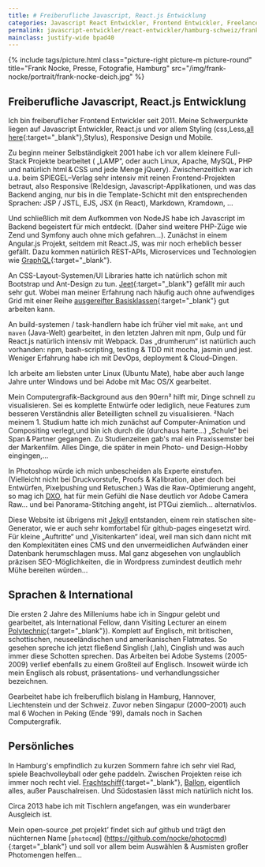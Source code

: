 ```yaml
---
title: # Freiberufliche Javascript, React.js Entwicklung
categories: Javascript React Entwickler, Frontend Entwickler, Freelancer, Schweiz, Freelancer, Freiberufler, Zürich, Bern, Hamburg
permalink: javascript-entwickler/react-entwickler/hamburg-schweiz/frank-nocke/
mainclass: justify-wide bpad40
---
```


{% include tags/picture.html
  class="picture-right picture-m picture-round"
  title="Frank Nocke, Presse, Fotografie, Hamburg"
  src="/img/frank-nocke/portrait/frank-nocke-deich.jpg"
%}

## Freiberufliche Javascript, React.js Entwicklung

Ich bin freiberuflicher Frontend Entwickler seit 2011. Meine Schwerpunkte liegen auf Javascript Entwickler, React.js und vor allem Styling (css,Less,[all here](https://github.com/nocke/jekyll.nocke.de/tree/master/_sass){:target="_blank"},Stylus), Responsive Design und Mobile.

Zu beginn meiner Selbständigkeit 2001 habe ich vor allem kleinere Full-Stack Projekte bearbeitet ( „LAMP“, oder auch Linux, Apache, MySQL, PHP und natürlich html&thinsp;&amp;&thinsp;CSS und jede Menge jQuery). Zwischenzeitlich war ich u.a. beim SPIEGEL–Verlag sehr intensiv mit reinen Frontend-Projekten betraut, also Responsive (Re)design, Javascript-Applikationen, und was das Backend anging, nur bis in die Template-Schicht mit den entsprechenden Sprachen: JSP / JSTL, EJS, JSX (in React), Markdown, Kramdown, …

Und schließlich mit dem Aufkommen von NodeJS habe ich Javascript im Backend begeistert für mich entdeckt. (Daher sind weitere PHP-Züge wie Zend und Symfony auch ohne mich gefahren…). Zunächst in einem Angular.js Projekt, seitdem mit React.JS, was mir noch erheblich besser gefällt. Dazu kommen natürlich REST-APIs, Microservices und Technologien wie [GraphQL](http://graphql.org/learn/){:target="_blank"}.

An CSS-Layout-Systemen/UI Libraries hatte ich natürlich schon mit Bootstrap und Ant-Design zu tun. [Jeet](http://jeet.gs/){:target="_blank"} gefällt mir auch sehr gut. Wobei man meiner Erfahrung nach häufig auch ohne aufwendiges Grid mit einer Reihe [ausgereifter Basisklassen](https://github.com/nocke/musterknabe/){:target="_blank"} gut arbeiten kann.

An build-systemen / task-handlern habe ich früher viel mit `make`, `ant` und `maven` (Java-Welt) gearbeitet, in den letzten Jahren mit npm, Gulp und für React.js natürlich intensiv mit Webpack. Das „drumherum“ ist natürlich auch vorhanden: npm, bash-scripting, testing &amp; TDD mit mocha, jasmin und jest. Weniger Erfahrung habe ich mit DevOps, deployment &amp; Cloud–Dingen.

Ich arbeite am liebsten unter Linux (Ubuntu Mate), habe aber auch lange Jahre unter Windows und bei Adobe mit Mac OS/X gearbeitet.

Mein Computergrafik-Background aus den 90ern² hilft mir, Dinge schnell zu visualisieren. Sei es komplette Entwürfe oder lediglich, neue Features zum besseren Verständnis aller Beteilligten schnell zu visualisieren. ²Nach meinem 1. Studium hatte ich mich zunächst auf Computer-Animation und Compositing verlegt,und bin ich durch die (durchaus harte…) „Schule“ bei Span&thinsp;&amp;&thinsp;Partner gegangen. Zu Studienzeiten gab's mal ein Praxissemster bei der Markenfilm. Alles Dinge, die später in mein Photo- und Design-Hobby eingingen,...

In Photoshop würde ich mich unbescheiden als Experte einstufen. (Vielleicht nicht bei Druckvorstufe, Proofs & Kalibration, aber doch bei Entwürfen, Pixelpushing und Retuschen.) Was die Raw-Optimierung angeht, so mag ich [DXO](https://www.dxo.com/de/fotografie/foto-software/dxo-photolab), hat für mein Gefühl die Nase deutlich vor Adobe Camera Raw... und bei Panorama-Stitching angeht, ist PTGui ziemlich… alternativlos.

Diese Website ist übrigens mit [Jekyll](https://jekyllrb.com/) entstanden, einem rein statischen site-Generator, wie er auch sehr komfortabel für github-pages eingesetzt wird. Für kleine „Auftritte“ und „Visitenkarten“ ideal, weil man sich dann nicht mit den Komplexitäten eines CMS und den unvermeidlichen Aufwänden einer Datenbank herumschlagen muss. Mal ganz abgesehen von unglaublich präzisen SEO-Möglichkeiten, die in Wordpress zumindest deutlich mehr Mühe bereiten würden...


## Sprachen & International

Die ersten 2 Jahre des Milleniums habe ich in Singpur gelebt und gearbeitet, als International Fellow, dann Visiting Lecturer an einem [Polytechnic](www.np.edu.sg/ict){:target="_blank"}). Komplett auf Englisch, mit britischen, schottischen, neuseeländischen und amerikanischen Flatmates. So gesehen spreche ich jetzt fließend Singlish (,lah), Cinglish und was auch immer diese Schotten sprechen. Das Arbeiten bei Adobe Systems (2005-2009) verlief ebenfalls zu einem Großteil auf Englisch. Insoweit würde ich mein Englisch als robust, präsentations- und verhandlungssicher bezeichnen.

Gearbeitet habe ich freiberuflich bislang in Hamburg, Hannover, Liechtenstein und der Schweiz. Zuvor neben Singapur (2000–2001) auch mal 6 Wochen in Peking (Ende '99), damals noch in Sachen Computergrafik.


## Persönliches

In Hamburg's empfindlich zu kurzen Sommern fahre ich sehr viel Rad, spiele Beachvolleyball oder gehe paddeln. Zwischen Projekten reise ich immer noch recht viel. [Frachtschiff](https://medium.com/nocke/frank-nocke-hamburg-hafen-bilder-d8458e108f03){:target="_blank"}, [Ballon](https://medium.com/nocke/frank-nocke-ballonfahrt-%C3%BCber-die-alpen-bilder-b5f21d85fda7), eigentlich alles, außer Pauschalreisen. Und Südostasien lässt mich natürlich nicht los.

Circa 2013 habe ich mit Tischlern angefangen, was ein wunderbarer Ausgleich ist.

Mein open-source ‚pet projekt’ findet sich auf github und trägt den nüchternen Name [`photocmd`] (https://github.com/nocke/photocmd){:target="_blank"} und soll vor allem beim Auswählen & Ausmisten großer Photomengen helfen...


